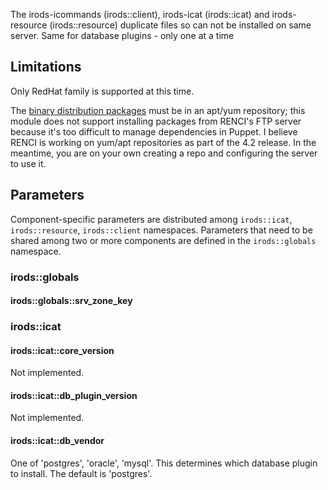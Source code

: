 The irods-icommands (irods::client), irods-icat (irods::icat) and
irods-resource (irods::resource) duplicate files so can not be installed
on same server. Same for database plugins - only one at a time

## Limitations

Only RedHat family is supported at this time.

The [binary distribution packages](http://irods.org/download/) must be
in an apt/yum repository; this module does not support installing
packages from RENCI's FTP server because it's too difficult to manage
dependencies in Puppet. I believe RENCI is working on yum/apt
repositories as part of the 4.2 release. In the meantime, you are on
your own creating a repo and configuring the server to use it.




## Parameters

Component-specific parameters are distributed among `irods::icat`,
`irods::resource`, `irods::client` namespaces. Parameters that need to
be shared among two or more components are defined in the
`irods::globals` namespace.

### irods::globals

#### irods::globals::srv_zone_key


### irods::icat

#### irods::icat::core_version

Not implemented.

#### irods::icat::db_plugin_version

Not implemented.

#### irods::icat::db_vendor

One of 'postgres', 'oracle', 'mysql'. This determines which database
plugin to install. The default is 'postgres'.

